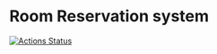 # Room Reservation system 
[![Actions Status](https://github.com/gbutb/room-reservation-system/workflows/MavenTest/badge.svg)](https://github.com/gbutb/room-reservation-system/actions)
